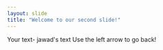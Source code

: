 ```yaml
---
layout: slide
title: "Welcome to our second slide!"
---
```

Your text- jawad's text
Use the left arrow to go back!
